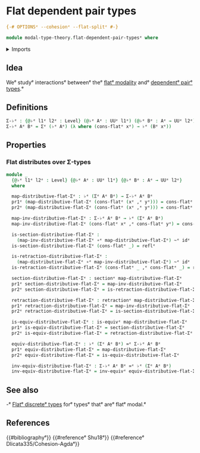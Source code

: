 # Flat dependent pair types

```agda
{-# OPTIONSᵉ --cohesionᵉ --flat-splitᵉ #-}

module modal-type-theory.flat-dependent-pair-typesᵉ where
```

<details><summary>Imports</summary>

```agda
open import foundation.dependent-pair-typesᵉ
open import foundation.equivalencesᵉ
open import foundation.function-typesᵉ
open import foundation.homotopiesᵉ
open import foundation.identity-typesᵉ
open import foundation.retractionsᵉ
open import foundation.sectionsᵉ
open import foundation.universe-levelsᵉ

open import modal-type-theory.flat-modalityᵉ
```

</details>

## Idea

Weᵉ studyᵉ interactionsᵉ betweenᵉ theᵉ
[flatᵉ modality](modal-type-theory.flat-modality.mdᵉ) andᵉ
[dependentᵉ pairᵉ types](foundation.dependent-pair-types.md).ᵉ

## Definitions

```agda
Σ-♭ᵉ : {@♭ᵉ l1ᵉ l2ᵉ : Level} (@♭ᵉ Aᵉ : UUᵉ l1ᵉ) (@♭ᵉ Bᵉ : Aᵉ → UUᵉ l2ᵉ) → UUᵉ (l1ᵉ ⊔ l2ᵉ)
Σ-♭ᵉ Aᵉ Bᵉ = Σᵉ (♭ᵉ Aᵉ) (λ where (cons-flatᵉ xᵉ) → ♭ᵉ (Bᵉ xᵉ))
```

## Properties

### Flat distributes over Σ-types

```agda
module _
  {@♭ᵉ l1ᵉ l2ᵉ : Level} {@♭ᵉ Aᵉ : UUᵉ l1ᵉ} {@♭ᵉ Bᵉ : Aᵉ → UUᵉ l2ᵉ}
  where

  map-distributive-flat-Σᵉ : ♭ᵉ (Σᵉ Aᵉ Bᵉ) → Σ-♭ᵉ Aᵉ Bᵉ
  pr1ᵉ (map-distributive-flat-Σᵉ (cons-flatᵉ (xᵉ ,ᵉ yᵉ))) = cons-flatᵉ xᵉ
  pr2ᵉ (map-distributive-flat-Σᵉ (cons-flatᵉ (xᵉ ,ᵉ yᵉ))) = cons-flatᵉ yᵉ

  map-inv-distributive-flat-Σᵉ : Σ-♭ᵉ Aᵉ Bᵉ → ♭ᵉ (Σᵉ Aᵉ Bᵉ)
  map-inv-distributive-flat-Σᵉ (cons-flatᵉ xᵉ ,ᵉ cons-flatᵉ yᵉ) = cons-flatᵉ (xᵉ ,ᵉ yᵉ)

  is-section-distributive-flat-Σᵉ :
    (map-inv-distributive-flat-Σᵉ ∘ᵉ map-distributive-flat-Σᵉ) ~ᵉ idᵉ
  is-section-distributive-flat-Σᵉ (cons-flatᵉ _) = reflᵉ

  is-retraction-distributive-flat-Σᵉ :
    (map-distributive-flat-Σᵉ ∘ᵉ map-inv-distributive-flat-Σᵉ) ~ᵉ idᵉ
  is-retraction-distributive-flat-Σᵉ (cons-flatᵉ _ ,ᵉ cons-flatᵉ _) = reflᵉ

  section-distributive-flat-Σᵉ : sectionᵉ map-distributive-flat-Σᵉ
  pr1ᵉ section-distributive-flat-Σᵉ = map-inv-distributive-flat-Σᵉ
  pr2ᵉ section-distributive-flat-Σᵉ = is-retraction-distributive-flat-Σᵉ

  retraction-distributive-flat-Σᵉ : retractionᵉ map-distributive-flat-Σᵉ
  pr1ᵉ retraction-distributive-flat-Σᵉ = map-inv-distributive-flat-Σᵉ
  pr2ᵉ retraction-distributive-flat-Σᵉ = is-section-distributive-flat-Σᵉ

  is-equiv-distributive-flat-Σᵉ : is-equivᵉ map-distributive-flat-Σᵉ
  pr1ᵉ is-equiv-distributive-flat-Σᵉ = section-distributive-flat-Σᵉ
  pr2ᵉ is-equiv-distributive-flat-Σᵉ = retraction-distributive-flat-Σᵉ

  equiv-distributive-flat-Σᵉ : ♭ᵉ (Σᵉ Aᵉ Bᵉ) ≃ᵉ Σ-♭ᵉ Aᵉ Bᵉ
  pr1ᵉ equiv-distributive-flat-Σᵉ = map-distributive-flat-Σᵉ
  pr2ᵉ equiv-distributive-flat-Σᵉ = is-equiv-distributive-flat-Σᵉ

  inv-equiv-distributive-flat-Σᵉ : Σ-♭ᵉ Aᵉ Bᵉ ≃ᵉ ♭ᵉ (Σᵉ Aᵉ Bᵉ)
  inv-equiv-distributive-flat-Σᵉ = inv-equivᵉ equiv-distributive-flat-Σᵉ
```

## See also

-ᵉ [Flatᵉ discreteᵉ types](modal-type-theory.flat-discrete-types.mdᵉ) forᵉ typesᵉ thatᵉ
  areᵉ flatᵉ modal.ᵉ

## References

{{#bibliographyᵉ}} {{#referenceᵉ Shu18ᵉ}} {{#referenceᵉ Dlicata335/Cohesion-Agdaᵉ}}